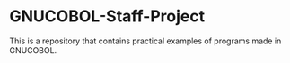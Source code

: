 # GNUCOBOL-Staff-Project
This is a repository that contains practical examples of programs made in GNUCOBOL.
